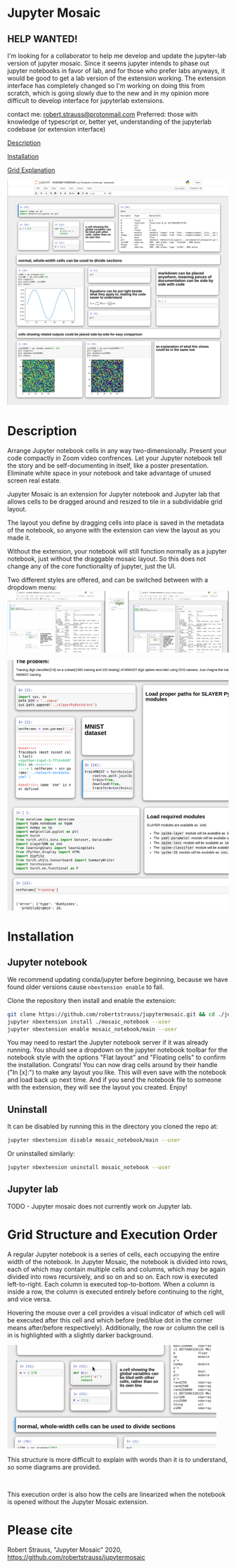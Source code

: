 # Jupyter Mosaic

## HELP WANTED!
I'm looking for a collaborator to help me develop and update the jupyter-lab version of jupyter mosaic. Since it seems jupyter intends to phase out jupyter notebooks in favor of lab, and for those who prefer labs anyways, it would be good to get a lab version of the extension working. The extension interface has completely changed so I'm working on doing this from scratch, which is going slowly due to the new and in my opinion more difficult to develop interface for jupyterlab extensions.

contact me: robert.strauss@protonmail.com
Preferred: those with knowledge of typescript or, better yet, understanding of the jupyterlab codebase (or extension interface)

[Description](#description)

[Installation](#installation)

[Grid Explanation](#grid-structure-and-execution-order)

<img src="./screenshots/screen3.png" />

# Description

Arrange Jupyter notebook cells in any way two-dimensionally.
Present your code compactly in Zoom video confrences.
Let your Jupyter notebook tell the story and be self-documenting in itself, like a poster presentation.
Eliminate white space in your notebook and take advantage of unused screen real estate.

Jupyter Mosaic is an extension for Jupyter notebook and Jupyter lab that allows cells to be dragged around and resized to tile in a subdividable grid layout.

The layout you define by dragging cells into place is saved in the metadata of the notebook, so anyone with the extension can view the layout as you made it.

Without the extension, your notebook will still function normally as a jupyter notebook, just without the draggable mosaic layout. So this does not change any of the core functionality of jupyter, just the UI.

Two different styles are offered, and can be switched between with a dropdown menu:
<img src="./screenshots/mosaiclayoutstylechange.png"/>

<img src="./screenshots/screen2.png" />

# Installation

## Jupyter notebook

We recommend updating conda/jupyter before beginning, because we have found older versions cause `nbextension enable` to fail.

Clone the repository then install and enable the extension:
```bash
git clone https://github.com/robertstrauss/jupytermosaic.git && cd ./jupytermosaic
jupyter nbextension install ./mosaic_notebook --user
jupyter nbextension enable mosaic_notebook/main --user
```
You may need to restart the Jupyter notebook server if it was already running.
You should see a dropdown on the jupyter notebook toolbar for the notebook style with the options "Flat layout" and "Floating cells" to confirm the installation.
Congrats! You can now drag cells around by their handle ("In [x]:") to make any layout you like. This will even save with the notebook and load back up next time. And if you send the notebook file to someone with the extension, they will see the layout you created. Enjoy!

## Uninstall

It can be disabled by running this in the directory you cloned the repo at:
```bash
jupyter nbextension disable mosaic_notebook/main --user
```
Or uninstalled similarly:
```bash
jupyter nbextension uninstall mosaic_notebook --user
```

## Jupyter lab
TODO - Jupyter mosaic does not currently work on Jupyter lab.



# Grid Structure and Execution Order
A regular Jupyter notebook is a series of cells, each occupying the entire width of the notebook.
In Jupyter Mosaic, the notebook is divided into rows, each of which may contain multiple cells and columns, which may be again divided into rows recursively, and so on and so on.
Each row is executed left-to-right. Each column is executed top-to-bottom.
When a column is inside a row, the column is executed entirely before continuing to the right, and vice versa.

Hovering the mouse over a cell provides a visual indicator of which cell will be executed after this cell and which before (red/blue dot in the corner means after/before respectively). Additionally, the row or column the cell is in is highlighted with a slightly darker background.

<img src="screenshots/executionindicators.png" />

This structure is more difficult to explain with words than it is to understand, so some diagrams are provided.

<img/>

This execution order is also how the cells are linearized when the notebook is opened without the Jupyter Mosaic extension.


# Please cite
Robert Strauss, "Jupyter Mosaic" 2020, https://github.com/robertstrauss/jupytermosaic

